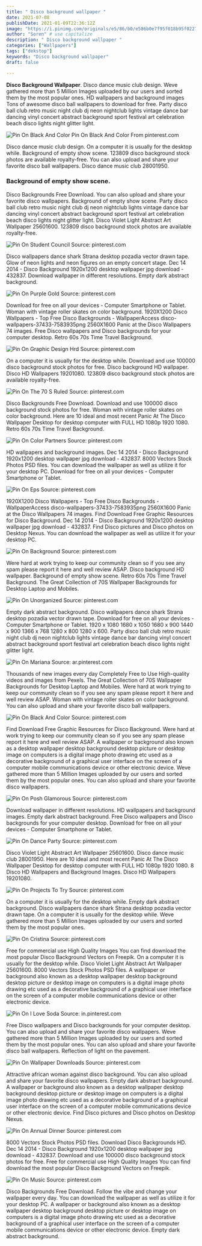 ```yaml
---
title: " Disco background wallpaper "
date: 2021-07-08
publishDate: 2021-01-09T22:36:12Z
image: "https://i.pinimg.com/originals/e5/86/b0/e586b0e7f95f018b95f022786d9dc263.jpg"
author: "Soren" # use capitalize
description: " Disco background wallpaper "
categories: ["Wallpapers"]
tags: ["dekstop"]
keywords: "Disco background wallpaper"
draft: false

---
```



**Disco Background Wallpaper**. Disco dance music club design. Weve gathered more than 5 Million Images uploaded by our users and sorted them by the most popular ones. HD wallpapers and background images Tons of awesome disco ball wallpapers to download for free. Party disco ball club retro music night club dj neon nightclub lights vintage dance bar dancing vinyl concert abstract background sport festival art celebration beach disco lights night glitter light.

![Pin On Black And Color](https://i.pinimg.com/736x/27/27/5e/27275ea780478b9f908982225585a349.jpg "Pin On Black And Color")
Pin On Black And Color From pinterest.com


Disco dance music club design. On a computer it is usually for the desktop while. Background of empty show scene. 123809 disco background stock photos are available royalty-free. You can also upload and share your favorite disco ball wallpapers. Disco dance music club 28001950.

### Background of empty show scene.

Disco Backgrounds Free Download. You can also upload and share your favorite disco wallpapers. Background of empty show scene. Party disco ball club retro music night club dj neon nightclub lights vintage dance bar dancing vinyl concert abstract background sport festival art celebration beach disco lights night glitter light. Disco Violet Light Abstract Art Wallpaper 25601600. 123809 disco background stock photos are available royalty-free.


![Pin On Student Council](https://i.pinimg.com/originals/d0/f0/60/d0f06027c788320cfc0c429dc21f2207.jpg "Pin On Student Council")
Source: pinterest.com

Disco wallpapers dance shark Strana desktop pozadia vector drawn tape. Glow of neon lights and neon figures on an empty concert stage. Dec 14 2014 - Disco Background 1920x1200 desktop wallpaper jpg download - 432837. Download wallpaper in different resolutions. Empty dark abstract background.

![Pin On Purple Gold](https://i.pinimg.com/originals/28/74/4b/28744b79626db970e66e51d37dd62bfb.jpg "Pin On Purple Gold")
Source: pinterest.com

Download for free on all your devices - Computer Smartphone or Tablet. Woman with vintage roller skates on color background. 1920X1200 Disco Wallpapers - Top Free Disco Backgrounds - WallpaperAccess disco-wallpapers-37433-7583935png 2560X1600 Panic at the Disco Wallpapers 74 images. Free Disco wallpapers and Disco backgrounds for your computer desktop. Retro 60s 70s Time Travel Background.

![Pin On Graphic Design Hrd](https://i.pinimg.com/originals/20/57/57/2057577abaef85a8005bc1965dfa3476.jpg "Pin On Graphic Design Hrd")
Source: pinterest.com

On a computer it is usually for the desktop while. Download and use 100000 disco background stock photos for free. Disco background HD wallpaper. Disco HD Wallpapers 19201080. 123809 disco background stock photos are available royalty-free.

![Pin On The 70 S Ruled](https://i.pinimg.com/originals/8e/5a/36/8e5a36b0cb323fd115118c51f0b667a5.jpg "Pin On The 70 S Ruled")
Source: pinterest.com

Disco Backgrounds Free Download. Download and use 100000 disco background stock photos for free. Woman with vintage roller skates on color background. Here are 10 ideal and most recent Panic At The Disco Wallpaper Desktop for desktop computer with FULL HD 1080p 1920 1080. Retro 60s 70s Time Travel Background.

![Pin On Color Partners](https://i.pinimg.com/736x/3a/4b/fe/3a4bfe9c26ad71c9fff63f50ecc937de.jpg "Pin On Color Partners")
Source: pinterest.com

HD wallpapers and background images. Dec 14 2014 - Disco Background 1920x1200 desktop wallpaper jpg download - 432837. 8000 Vectors Stock Photos PSD files. You can download the wallpaper as well as utilize it for your desktop PC. Download for free on all your devices - Computer Smartphone or Tablet.

![Pin On Eps](https://i.pinimg.com/736x/66/8e/0e/668e0efcc1c4dd664d893a9f811e5936.jpg "Pin On Eps")
Source: pinterest.com

1920X1200 Disco Wallpapers - Top Free Disco Backgrounds - WallpaperAccess disco-wallpapers-37433-7583935png 2560X1600 Panic at the Disco Wallpapers 74 images. Find Download Free Graphic Resources for Disco Background. Dec 14 2014 - Disco Background 1920x1200 desktop wallpaper jpg download - 432837. Find Disco pictures and Disco photos on Desktop Nexus. You can download the wallpaper as well as utilize it for your desktop PC.

![Pin On Background](https://i.pinimg.com/originals/87/cb/74/87cb742d6e88f174131ab42cd00e1220.jpg "Pin On Background")
Source: pinterest.com

Were hard at work trying to keep our community clean so if you see any spam please report it here and well review ASAP. Disco background HD wallpaper. Background of empty show scene. Retro 60s 70s Time Travel Background. The Great Collection of 70S Wallpaper Backgrounds for Desktop Laptop and Mobiles.

![Pin On Unorganized](https://i.pinimg.com/originals/34/c7/c0/34c7c06dec3ea487ab8891819be4accc.jpg "Pin On Unorganized")
Source: pinterest.com

Empty dark abstract background. Disco wallpapers dance shark Strana desktop pozadia vector drawn tape. Download for free on all your devices - Computer Smartphone or Tablet. 1920 x 1080 1680 x 1050 1680 x 900 1440 x 900 1366 x 768 1280 x 800 1280 x 600. Party disco ball club retro music night club dj neon nightclub lights vintage dance bar dancing vinyl concert abstract background sport festival art celebration beach disco lights night glitter light.

![Pin On Mariana](https://i.pinimg.com/originals/48/4e/8b/484e8b75c17479f727978e48958de565.jpg "Pin On Mariana")
Source: ar.pinterest.com

Thousands of new images every day Completely Free to Use High-quality videos and images from Pexels. The Great Collection of 70S Wallpaper Backgrounds for Desktop Laptop and Mobiles. Were hard at work trying to keep our community clean so if you see any spam please report it here and well review ASAP. Woman with vintage roller skates on color background. You can also upload and share your favorite disco ball wallpapers.

![Pin On Black And Color](https://i.pinimg.com/736x/27/27/5e/27275ea780478b9f908982225585a349.jpg "Pin On Black And Color")
Source: pinterest.com

Find Download Free Graphic Resources for Disco Background. Were hard at work trying to keep our community clean so if you see any spam please report it here and well review ASAP. A wallpaper or background also known as a desktop wallpaper desktop background desktop picture or desktop image on computers is a digital image photo drawing etc used as a decorative background of a graphical user interface on the screen of a computer mobile communications device or other electronic device. Weve gathered more than 5 Million Images uploaded by our users and sorted them by the most popular ones. You can also upload and share your favorite disco wallpapers.

![Pin On Posh Glamorous](https://i.pinimg.com/originals/92/d6/da/92d6da94b58825ff726051b2fc6b00b1.jpg "Pin On Posh Glamorous")
Source: pinterest.com

Download wallpaper in different resolutions. HD wallpapers and background images. Empty dark abstract background. Free Disco wallpapers and Disco backgrounds for your computer desktop. Download for free on all your devices - Computer Smartphone or Tablet.

![Pin On Dance Party](https://i.pinimg.com/originals/eb/28/b2/eb28b2fb0a06664fa1b55297f36d8324.jpg "Pin On Dance Party")
Source: pinterest.com

Disco Violet Light Abstract Art Wallpaper 25601600. Disco dance music club 28001950. Here are 10 ideal and most recent Panic At The Disco Wallpaper Desktop for desktop computer with FULL HD 1080p 1920 1080. 8 Disco HD Wallpapers and Background Images. Disco HD Wallpapers 19201080.

![Pin On Projects To Try](https://i.pinimg.com/originals/78/22/dd/7822ddf7f2ab82f60099b4d9ef52676e.jpg "Pin On Projects To Try")
Source: pinterest.com

On a computer it is usually for the desktop while. Empty dark abstract background. Disco wallpapers dance shark Strana desktop pozadia vector drawn tape. On a computer it is usually for the desktop while. Weve gathered more than 5 Million Images uploaded by our users and sorted them by the most popular ones.

![Pin On Cristina](https://i.pinimg.com/originals/59/29/3c/59293ce3a5ddea7b678342e06db8a96d.jpg "Pin On Cristina")
Source: pinterest.com

Free for commercial use High Quality Images You can find download the most popular Disco Background Vectors on Freepik. On a computer it is usually for the desktop while. Disco Violet Light Abstract Art Wallpaper 25601600. 8000 Vectors Stock Photos PSD files. A wallpaper or background also known as a desktop wallpaper desktop background desktop picture or desktop image on computers is a digital image photo drawing etc used as a decorative background of a graphical user interface on the screen of a computer mobile communications device or other electronic device.

![Pin On I Love Soda](https://i.pinimg.com/474x/44/8f/b0/448fb087ee28f36678562e42b5144dbb.jpg "Pin On I Love Soda")
Source: in.pinterest.com

Free Disco wallpapers and Disco backgrounds for your computer desktop. You can also upload and share your favorite disco wallpapers. Weve gathered more than 5 Million Images uploaded by our users and sorted them by the most popular ones. You can also upload and share your favorite disco ball wallpapers. Reflection of light on the pavement.

![Pin On Wallpaper Downloads](https://i.pinimg.com/originals/14/60/88/14608849e94cbdda797f2925c1bb2711.jpg "Pin On Wallpaper Downloads")
Source: pinterest.com

Attractive african woman against disco background. You can also upload and share your favorite disco wallpapers. Empty dark abstract background. A wallpaper or background also known as a desktop wallpaper desktop background desktop picture or desktop image on computers is a digital image photo drawing etc used as a decorative background of a graphical user interface on the screen of a computer mobile communications device or other electronic device. Find Disco pictures and Disco photos on Desktop Nexus.

![Pin On Annual Dinner](https://i.pinimg.com/originals/78/04/7e/78047edc87ea5e8ce8c249f4c921b90e.jpg "Pin On Annual Dinner")
Source: pinterest.com

8000 Vectors Stock Photos PSD files. Download Disco Backgrounds HD. Dec 14 2014 - Disco Background 1920x1200 desktop wallpaper jpg download - 432837. Download and use 100000 disco background stock photos for free. Free for commercial use High Quality Images You can find download the most popular Disco Background Vectors on Freepik.

![Pin On Music](https://i.pinimg.com/originals/e5/86/b0/e586b0e7f95f018b95f022786d9dc263.jpg "Pin On Music")
Source: pinterest.com

Disco Backgrounds Free Download. Follow the vibe and change your wallpaper every day. You can download the wallpaper as well as utilize it for your desktop PC. A wallpaper or background also known as a desktop wallpaper desktop background desktop picture or desktop image on computers is a digital image photo drawing etc used as a decorative background of a graphical user interface on the screen of a computer mobile communications device or other electronic device. Empty dark abstract background.


